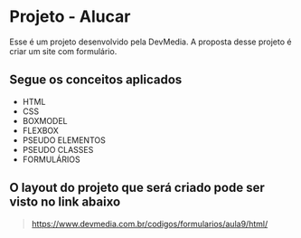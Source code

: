 # Projeto - Alucar
Esse é um projeto desenvolvido pela DevMedia. A proposta desse projeto é criar um site com formulário. 

## Segue os conceitos aplicados
- HTML
- CSS
- BOXMODEL
- FLEXBOX
- PSEUDO ELEMENTOS
- PSEUDO CLASSES
- FORMULÁRIOS

## O layout do projeto que será criado pode ser visto no link abaixo
> https://www.devmedia.com.br/codigos/formularios/aula9/html/
